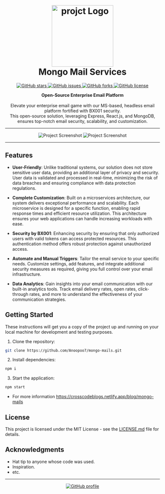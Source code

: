<h1 align="center">
  <img src="https://i.ibb.co/WG4JCb9/mogo-mail-logo.png" alt="projct Logo" width="200">
  <br>
  Mongo Mail Services
</h1>

<p align="center">
  <a href="https://github.com/Anoopoo7/mongo-mails">
    <img src="https://img.shields.io/github/stars/Anoopoo7/mongo-mails?style=for-the-badge" alt="GitHub stars">
  </a>
  <a href="https://github.com/Anoopoo7/mongo-mails/issues">
    <img src="https://img.shields.io/github/issues/Anoopoo7/mongo-mails?style=for-the-badge" alt="GitHub issues">
  </a>
  <a href="https://github.com/Anoopoo7/mongo-mails/network">
    <img src="https://img.shields.io/github/forks/Anoopoo7/mongo-mails?style=for-the-badge" alt="GitHub forks">
  </a>
  <a href="https://github.com/Anoopoo7/mongo-mails/LICENSE">
    <img src="https://img.shields.io/github/license/Anoopoo7/mongo-mails?style=for-the-badge" alt="GitHub license">
  </a>
</p>

<p align="center">
  <strong>Open-Source Enterprise Email Platform</strong>
  <br>
  <br>
  Elevate your enterprise email game with our MS-based, headless email platform fortified with BX001 security.<br> This open-source solution, leveraging Express, React.js, and MongoDB, ensures top-notch email security, scalability, and customization.
</p>

---

<p align="center">
  <img src="https://i.ibb.co/WKxCy60/mongo-mail-image.png" alt="Project Screenshot">
  <img src="https://i.ibb.co/KszTScf/mongo-mail-canvas-image.png" alt="Project Screenshot">
</p>

---

## Features

- **User-Friendly**: Unlike traditional systems, our solution does not store sensitive user data, providing an additional layer of privacy and security. User data is validated and processed in real-time, minimizing the risk of data breaches and ensuring compliance with data protection regulations.

- **Complete Customization**: Built on a microservices architecture, our system delivers exceptional performance and scalability. Each microservice is designed for a specific function, enabling rapid response times and efficient resource utilization. This architecture ensures your web applications can handle increasing workloads with ease.

- **Security by BX001**: Enhancing security by ensuring that only authorized users with valid tokens can access protected resources. This authentication method offers robust protection against unauthorized access.

- **Automate and Manual Triggers**: Tailor the email service to your specific needs. Customize settings, add features, and integrate additional security measures as required, giving you full control over your email infrastructure.

- **Data Analytics**: Gain insights into your email communication with our built-in analytics tools. Track email delivery rates, open rates, click-through rates, and more to understand the effectiveness of your communication strategies.


## Getting Started

These instructions will get you a copy of the project up and running on your local machine for development and testing purposes.

1. Clone the repository:
```bash
git clone https://github.com/Anoopoo7/mongo-mails.git
```
2. Install dependencies: 
```bash
npm i
```
3. Start the application: 
```bash
npm start
```

<!-- ## Configuration

Open the `application.yml` file located in the `src/main/resources` directory.

Configure the application by modifying the properties in the `application.yml` file as needed. Here's an explanation of the key properties:

- `server.port`: The port on which the application will run.
- `custom.baseUrl`: The base URL for external services or APIs.
- `custom.verifyUser`: The path for verifying user data.
- `custom.anonymusUser`: The path for anonymous user data.
- `custom.token.fields`: Fields required for token validation.
- `custom.token.secret`: The secret key for token generation and validation.
- `custom.token.refreshInterval`: The token refresh interval in seconds.
- `custom.token.accessInterval`: The token access interval in seconds. -->

<!-- ## Usage

- Create an API for fetching logged and Anonymus User information by unique fields and that end point can be used as <b>verifyUser</b> end point.<br/>
It should be functional for feching user data. Token will be generated with this API response.
- Token fields should be configured in <b>fields</b>. -->
- For more information https://crosscodeblogs.netlify.app/blog/mongo-mails

## License

This project is licensed under the MIT License - see the [LICENSE.md](LICENSE.md) file for details.

## Acknowledgments

- Hat tip to anyone whose code was used.
- Inspiration.
- etc.

---

<p align="center">
  <a href="https://github.com/Anoopoo7">
    <img src="https://img.shields.io/badge/Visit%20My%20GitHub-Anoopoo7-333?style=for-the-badge&logo=github" alt="GitHub profile">
  </a>
</p>
